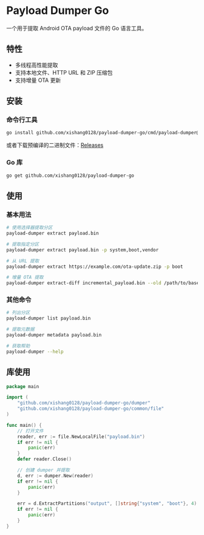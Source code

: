 # Payload Dumper Go

一个用于提取 Android OTA payload 文件的 Go 语言工具。

## 特性

- 多线程高性能提取
- 支持本地文件、HTTP URL 和 ZIP 压缩包
- 支持增量 OTA 更新

## 安装

### 命令行工具
```bash
go install github.com/xishang0128/payload-dumper-go/cmd/payload-dumper@latest
```

或者下载预编译的二进制文件：[Releases](https://github.com/xishang0128/payload-dumper-go/releases)

### Go 库
```bash
go get github.com/xishang0128/payload-dumper-go
```

## 使用

### 基本用法
```bash
# 使用选择器提取分区
payload-dumper extract payload.bin

# 提取指定分区
payload-dumper extract payload.bin -p system,boot,vendor

# 从 URL 提取
payload-dumper extract https://example.com/ota-update.zip -p boot

# 增量 OTA 提取
payload-dumper extract-diff incremental_payload.bin --old /path/to/base/images
```

### 其他命令
```bash
# 列出分区
payload-dumper list payload.bin

# 提取元数据
payload-dumper metadata payload.bin

# 获取帮助
payload-dumper --help
```

## 库使用

```go
package main

import (
    "github.com/xishang0128/payload-dumper-go/dumper"
    "github.com/xishang0128/payload-dumper-go/common/file"
)

func main() {
    // 打开文件
    reader, err := file.NewLocalFile("payload.bin")
    if err != nil {
        panic(err)
    }
    defer reader.Close()

    // 创建 dumper 并提取
    d, err := dumper.New(reader)
    if err != nil {
        panic(err)
    }

    err = d.ExtractPartitions("output", []string{"system", "boot"}, 4)
    if err != nil {
        panic(err)
    }
}
```
